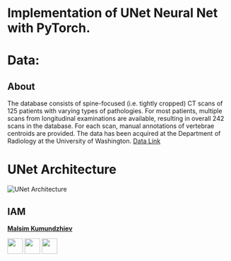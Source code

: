# Implementation of UNet Neural Net with PyTorch. 

# Data: 
## About
The database consists of spine-focused (i.e. tightly cropped) CT scans of 125 patients with varying types of pathologies. For most patients, multiple scans from longitudinal examinations are available, resulting in overall 242 scans in the database. For each scan, manual annotations of vertebrae centroids are provided. The data has been acquired at the Department of Radiology at the University of Washington.
[Data Link](https://imperialcollegelondon.app.box.com/s/erhcm28aablpy1725lt93xh6pk31ply1)

# UNet Architecture 
![UNet Architecture](https://www.google.com/url?sa=i&url=https%3A%2F%2Ftowardsdatascience.com%2Funet-line-by-line-explanation-9b191c76baf5&psig=AOvVaw1t07wXj6bots6xhuQKF94Y&ust=1587901196590000&source=images&cd=vfe&ved=0CAIQjRxqFwoTCKjOgYi_g-kCFQAAAAAdAAAAABAD)


## IAM
**[Malsim Kumundzhiev](https://github.com/KumundzhievMaxim)**

[<img src="http://i.imgur.com/0o48UoR.png" width="35">](https://github.com/KumundzhievMaxim)             [<img src="https://i.imgur.com/0IdggSZ.png" width="35">](https://www.linkedin.com/in/maksim-kumundzhiev/)             [<img src="https://loading.io/s/icon/vzeour.svg" width="35">](https://www.kaggle.com/maximkumundzhiev)               